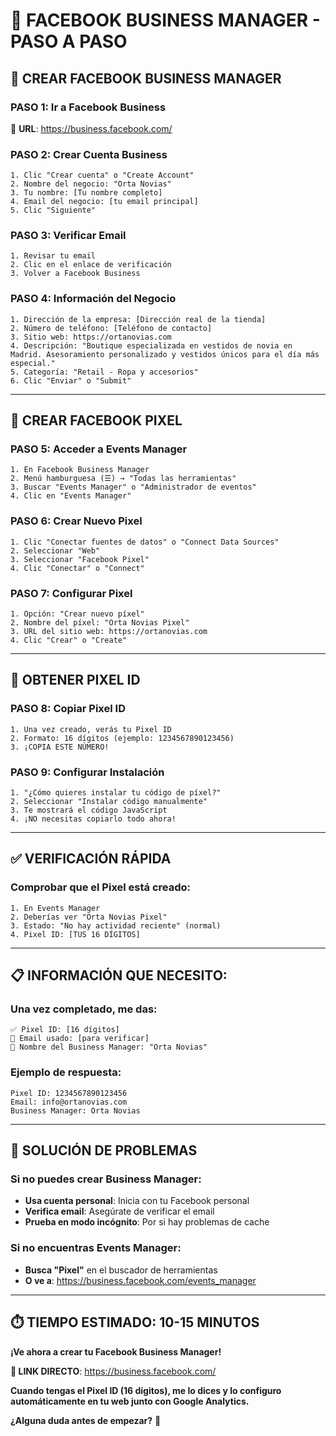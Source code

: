 # 🚀 FACEBOOK BUSINESS MANAGER - PASO A PASO

## 🎯 **CREAR FACEBOOK BUSINESS MANAGER**

### **PASO 1: Ir a Facebook Business**
🔗 **URL**: https://business.facebook.com/

### **PASO 2: Crear Cuenta Business**
```
1. Clic "Crear cuenta" o "Create Account"
2. Nombre del negocio: "Orta Novias"
3. Tu nombre: [Tu nombre completo]
4. Email del negocio: [tu email principal]
5. Clic "Siguiente"
```

### **PASO 3: Verificar Email**
```
1. Revisar tu email
2. Clic en el enlace de verificación
3. Volver a Facebook Business
```

### **PASO 4: Información del Negocio**
```
1. Dirección de la empresa: [Dirección real de la tienda]
2. Número de teléfono: [Teléfono de contacto]
3. Sitio web: https://ortanovias.com
4. Descripción: "Boutique especializada en vestidos de novia en Madrid. Asesoramiento personalizado y vestidos únicos para el día más especial."
5. Categoría: "Retail - Ropa y accesorios"
6. Clic "Enviar" o "Submit"
```

---

## 📘 **CREAR FACEBOOK PIXEL**

### **PASO 5: Acceder a Events Manager**
```
1. En Facebook Business Manager
2. Menú hamburguesa (☰) → "Todas las herramientas"
3. Buscar "Events Manager" o "Administrador de eventos"
4. Clic en "Events Manager"
```

### **PASO 6: Crear Nuevo Pixel**
```
1. Clic "Conectar fuentes de datos" o "Connect Data Sources"
2. Seleccionar "Web" 
3. Seleccionar "Facebook Pixel"
4. Clic "Conectar" o "Connect"
```

### **PASO 7: Configurar Pixel**
```
1. Opción: "Crear nuevo píxel"
2. Nombre del píxel: "Orta Novias Pixel"
3. URL del sitio web: https://ortanovias.com
4. Clic "Crear" o "Create"
```

---

## 🎯 **OBTENER PIXEL ID**

### **PASO 8: Copiar Pixel ID**
```
1. Una vez creado, verás tu Pixel ID
2. Formato: 16 dígitos (ejemplo: 1234567890123456)
3. ¡COPIA ESTE NÚMERO!
```

### **PASO 9: Configurar Instalación**
```
1. "¿Cómo quieres instalar tu código de píxel?"
2. Seleccionar "Instalar código manualmente"
3. Te mostrará el código JavaScript
4. ¡NO necesitas copiarlo todo ahora!
```

---

## ✅ **VERIFICACIÓN RÁPIDA**

### **Comprobar que el Pixel está creado:**
```
1. En Events Manager
2. Deberías ver "Orta Novias Pixel"
3. Estado: "No hay actividad reciente" (normal)
4. Pixel ID: [TUS 16 DÍGITOS]
```

---

## 📋 **INFORMACIÓN QUE NECESITO:**

### **Una vez completado, me das:**
```
✅ Pixel ID: [16 dígitos]
📧 Email usado: [para verificar]
🏢 Nombre del Business Manager: "Orta Novias"
```

### **Ejemplo de respuesta:**
```
Pixel ID: 1234567890123456
Email: info@ortanovias.com
Business Manager: Orta Novias
```

---

## 🔧 **SOLUCIÓN DE PROBLEMAS**

### **Si no puedes crear Business Manager:**
- **Usa cuenta personal**: Inicia con tu Facebook personal
- **Verifica email**: Asegúrate de verificar el email
- **Prueba en modo incógnito**: Por si hay problemas de cache

### **Si no encuentras Events Manager:**
- **Busca "Pixel"** en el buscador de herramientas
- **O ve a**: https://business.facebook.com/events_manager

---

## ⏱️ **TIEMPO ESTIMADO: 10-15 MINUTOS**

**¡Ve ahora a crear tu Facebook Business Manager!**

**🔗 LINK DIRECTO**: https://business.facebook.com/

**Cuando tengas el Pixel ID (16 dígitos), me lo dices y lo configuro automáticamente en tu web junto con Google Analytics.**

**¿Alguna duda antes de empezar?** 🤔
